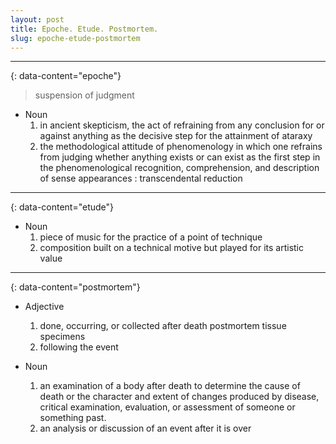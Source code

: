 ```yaml
---
layout: post
title: Epoche. Etude. Postmortem.
slug: epoche-etude-postmortem 
---
```


---
{: data-content="epoche"}

>suspension of judgment

- Noun
    1. in ancient skepticism,  the act of refraining from any conclusion for or against anything as the decisive step for the attainment of ataraxy
    2. the methodological attitude of phenomenology in which one refrains from judging whether anything exists or can exist as the first step in the phenomenological recognition, comprehension, and description of sense appearances : transcendental reduction

---
{: data-content="etude"}

- Noun
    1. piece of music for the practice of a point of technique
    2. composition built on a technical motive but played for its artistic value

---
{: data-content="postmortem"}

- Adjective
    1. done, occurring, or collected after death postmortem tissue specimens
    2. following the event

- Noun
    1. an examination of a body after death to determine the cause of death or the character and extent of changes produced by disease, critical examination, evaluation, or assessment of someone or something past.
    2. an analysis or discussion of an event after it is over